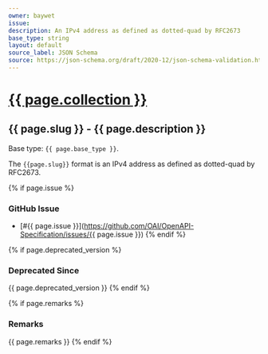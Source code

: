 ```yaml
---
owner: baywet
issue:
description: An IPv4 address as defined as dotted-quad by RFC2673
base_type: string
layout: default
source_label: JSON Schema
source: https://json-schema.org/draft/2020-12/json-schema-validation.html#name-ip-addresses
---
```


# <a href="..">{{ page.collection }}</a>

## {{ page.slug }} - {{ page.description }}

Base type: `{{ page.base_type }}`.

The `{{page.slug}}` format is an IPv4 address as defined as dotted-quad by RFC2673.

{% if page.issue %}
### GitHub Issue

* [#{{ page.issue }}](https://github.com/OAI/OpenAPI-Specification/issues/{{ page.issue }})
{% endif %}

{% if page.deprecated_version %}
### Deprecated Since

{{ page.deprecated_version }}
{% endif %}

{% if page.remarks %}
### Remarks

{{ page.remarks }}
{% endif %}